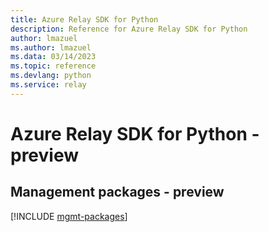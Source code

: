 ```yaml
---
title: Azure Relay SDK for Python
description: Reference for Azure Relay SDK for Python
author: lmazuel
ms.author: lmazuel
ms.data: 03/14/2023
ms.topic: reference
ms.devlang: python
ms.service: relay
---
```

# Azure Relay SDK for Python - preview

## Management packages - preview
[!INCLUDE [mgmt-packages](relay-mgmt-index.md)]